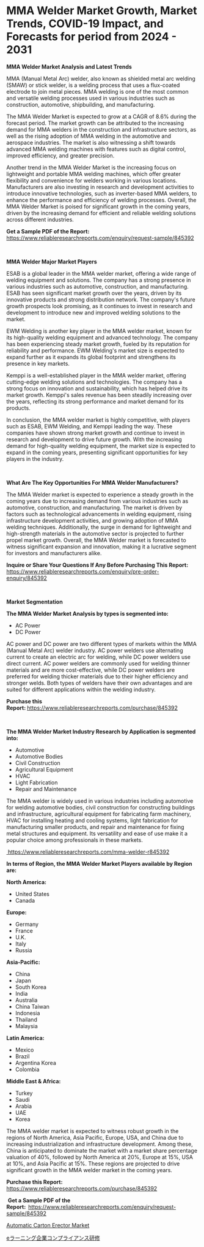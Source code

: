 <p><h1>MMA Welder Market Growth, Market Trends, COVID-19 Impact, and Forecasts for period from 2024 - 2031</h1></p><p><strong>MMA Welder Market Analysis and Latest Trends</strong></p>
<p><p>MMA (Manual Metal Arc) welder, also known as shielded metal arc welding (SMAW) or stick welder, is a welding process that uses a flux-coated electrode to join metal pieces. MMA welding is one of the most common and versatile welding processes used in various industries such as construction, automotive, shipbuilding, and manufacturing.</p><p>The MMA Welder Market is expected to grow at a CAGR of 8.6% during the forecast period. The market growth can be attributed to the increasing demand for MMA welders in the construction and infrastructure sectors, as well as the rising adoption of MMA welding in the automotive and aerospace industries. The market is also witnessing a shift towards advanced MMA welding machines with features such as digital control, improved efficiency, and greater precision.</p><p>Another trend in the MMA Welder Market is the increasing focus on lightweight and portable MMA welding machines, which offer greater flexibility and convenience for welders working in various locations. Manufacturers are also investing in research and development activities to introduce innovative technologies, such as inverter-based MMA welders, to enhance the performance and efficiency of welding processes. Overall, the MMA Welder Market is poised for significant growth in the coming years, driven by the increasing demand for efficient and reliable welding solutions across different industries.</p></p>
<p><strong>Get a Sample PDF of the Report:&nbsp;</strong> <a href="https://www.reliableresearchreports.com/enquiry/request-sample/845392">https://www.reliableresearchreports.com/enquiry/request-sample/845392</a></p>
<p>&nbsp;</p>
<p><strong>MMA Welder Major Market Players</strong></p>
<p><p>ESAB is a global leader in the MMA welder market, offering a wide range of welding equipment and solutions. The company has a strong presence in various industries such as automotive, construction, and manufacturing. ESAB has seen significant market growth over the years, driven by its innovative products and strong distribution network. The company's future growth prospects look promising, as it continues to invest in research and development to introduce new and improved welding solutions to the market.</p><p>EWM Welding is another key player in the MMA welder market, known for its high-quality welding equipment and advanced technology. The company has been experiencing steady market growth, fueled by its reputation for reliability and performance. EWM Welding's market size is expected to expand further as it expands its global footprint and strengthens its presence in key markets.</p><p>Kemppi is a well-established player in the MMA welder market, offering cutting-edge welding solutions and technologies. The company has a strong focus on innovation and sustainability, which has helped drive its market growth. Kemppi's sales revenue has been steadily increasing over the years, reflecting its strong performance and market demand for its products.</p><p>In conclusion, the MMA welder market is highly competitive, with players such as ESAB, EWM Welding, and Kemppi leading the way. These companies have shown strong market growth and continue to invest in research and development to drive future growth. With the increasing demand for high-quality welding equipment, the market size is expected to expand in the coming years, presenting significant opportunities for key players in the industry.</p></p>
<p>&nbsp;</p>
<p><strong>What Are The Key Opportunities For MMA Welder Manufacturers?</strong></p>
<p><p>The MMA Welder market is expected to experience a steady growth in the coming years due to increasing demand from various industries such as automotive, construction, and manufacturing. The market is driven by factors such as technological advancements in welding equipment, rising infrastructure development activities, and growing adoption of MMA welding techniques. Additionally, the surge in demand for lightweight and high-strength materials in the automotive sector is projected to further propel market growth. Overall, the MMA Welder market is forecasted to witness significant expansion and innovation, making it a lucrative segment for investors and manufacturers alike.</p></p>
<p><strong>Inquire or Share Your Questions If Any Before Purchasing This Report:</strong> <a href="https://www.reliableresearchreports.com/enquiry/pre-order-enquiry/845392">https://www.reliableresearchreports.com/enquiry/pre-order-enquiry/845392</a></p>
<p>&nbsp;</p>
<p><strong>Market Segmentation</strong></p>
<p><strong>The MMA Welder Market Analysis by types is segmented into:</strong></p>
<p><ul><li>AC Power</li><li>DC Power</li></ul></p>
<p><p>AC power and DC power are two different types of markets within the MMA (Manual Metal Arc) welder industry. AC power welders use alternating current to create an electric arc for welding, while DC power welders use direct current. AC power welders are commonly used for welding thinner materials and are more cost-effective, while DC power welders are preferred for welding thicker materials due to their higher efficiency and stronger welds. Both types of welders have their own advantages and are suited for different applications within the welding industry.</p></p>
<p><strong>Purchase this Report:&nbsp;</strong><a href="https://www.reliableresearchreports.com/purchase/845392">https://www.reliableresearchreports.com/purchase/845392</a></p>
<p>&nbsp;</p>
<p><strong>The MMA Welder Market Industry Research by Application is segmented into:</strong></p>
<p><ul><li>Automotive</li><li>Automotive Bodies</li><li>Civil Construction</li><li>Agricultural Equipment</li><li>HVAC</li><li>Light Fabrication</li><li>Repair and Maintenance</li></ul></p>
<p><p>The MMA welder is widely used in various industries including automotive for welding automotive bodies, civil construction for constructing buildings and infrastructure, agricultural equipment for fabricating farm machinery, HVAC for installing heating and cooling systems, light fabrication for manufacturing smaller products, and repair and maintenance for fixing metal structures and equipment. Its versatility and ease of use make it a popular choice among professionals in these markets.</p></p>
<p><a href="https://www.reliableresearchreports.com/mma-welder-r845392">&nbsp;https://www.reliableresearchreports.com/mma-welder-r845392</a></p>
<p><strong>In terms of Region, the MMA Welder Market Players available by Region are:</strong></p>
<p>
    <p> <strong> North America: </strong>
        <ul>
            <li>United States</li>
            <li>Canada</li>
        </ul>
        </p> 
    <p> <strong> Europe: </strong>
        <ul>
            <li>Germany</li>
            <li>France</li>
            <li>U.K.</li>
            <li>Italy</li>
            <li>Russia</li>
        </ul>
        </p> 
    <p> <strong> Asia-Pacific: </strong>
        <ul>
            <li>China</li>
            <li>Japan</li>
            <li>South Korea</li>
            <li>India</li>
            <li>Australia</li>
            <li>China Taiwan</li>
            <li>Indonesia</li>
            <li>Thailand</li>
            <li>Malaysia</li>
        </ul>
        </p> 
    <p> <strong> Latin America: </strong>
        <ul>
            <li>Mexico</li>
            <li>Brazil</li>
            <li>Argentina Korea</li>
            <li>Colombia</li>
        </ul>
        </p> 
    <p> <strong> Middle East & Africa: </strong>
        <ul>
            <li>Turkey</li>
            <li>Saudi</li>
            <li>Arabia</li>
            <li>UAE</li>
            <li>Korea</li>
        </ul>
    </p>
    </p>
<p><p>The MMA welder market is expected to witness robust growth in the regions of North America, Asia Pacific, Europe, USA, and China due to increasing industrialization and infrastructure development. Among these, China is anticipated to dominate the market with a market share percentage valuation of 40%, followed by North America at 20%, Europe at 15%, USA at 10%, and Asia Pacific at 15%. These regions are projected to drive significant growth in the MMA welder market in the coming years.</p></p>
<p><strong>Purchase this Report: </strong><a href="https://www.reliableresearchreports.com/purchase/845392">https://www.reliableresearchreports.com/purchase/845392</a></p>
<p>&nbsp;<strong>Get a Sample PDF of the Report:&nbsp;&nbsp;</strong><a href="https://www.reliableresearchreports.com/enquiry/request-sample/845392">https://www.reliableresearchreports.com/enquiry/request-sample/845392</a></p>
<p><strong></strong></p>
<p><p><a href="https://github.com/BryceTownsendr/Market-Research-Report-List-4/blob/main/automatic-carton-erector-market.md">Automatic Carton Erector Market</a></p><p><a href="https://github.com/ksxzwxabcuynh011/Market-Research-Report-List-1/blob/main/580611628925.md">eラーニング企業コンプライアンス研修</a></p></p>